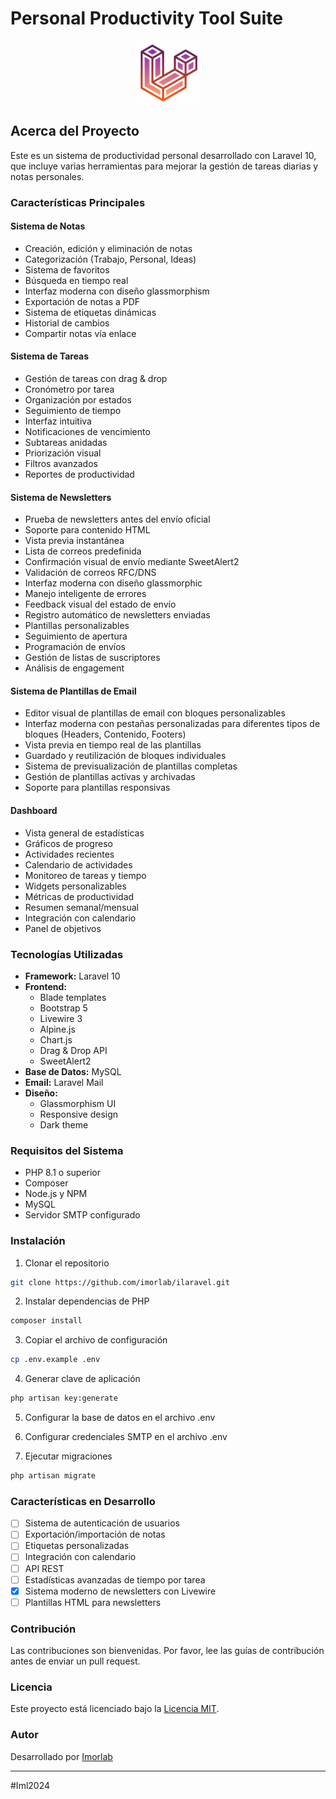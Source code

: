# Personal Productivity Tool Suite

<p align="center">
<img src="public/img/laravel_96.png" width="100" alt="Laravel Logo">
</p>

## Acerca del Proyecto

Este es un sistema de productividad personal desarrollado con Laravel 10, que incluye varias herramientas para mejorar la gestión de tareas diarias y notas personales.

### Características Principales

#### Sistema de Notas
- Creación, edición y eliminación de notas
- Categorización (Trabajo, Personal, Ideas)
- Sistema de favoritos
- Búsqueda en tiempo real
- Interfaz moderna con diseño glassmorphism
- Exportación de notas a PDF
- Sistema de etiquetas dinámicas
- Historial de cambios
- Compartir notas vía enlace

#### Sistema de Tareas
- Gestión de tareas con drag & drop
- Cronómetro por tarea
- Organización por estados
- Seguimiento de tiempo
- Interfaz intuitiva
- Notificaciones de vencimiento
- Subtareas anidadas
- Priorización visual
- Filtros avanzados
- Reportes de productividad

#### Sistema de Newsletters
- Prueba de newsletters antes del envío oficial
- Soporte para contenido HTML
- Vista previa instantánea
- Lista de correos predefinida
- Confirmación visual de envío mediante SweetAlert2
- Validación de correos RFC/DNS
- Interfaz moderna con diseño glassmorphic
- Manejo inteligente de errores
- Feedback visual del estado de envío
- Registro automático de newsletters enviadas
- Plantillas personalizables
- Seguimiento de apertura
- Programación de envíos
- Gestión de listas de suscriptores
- Análisis de engagement

#### Sistema de Plantillas de Email
- Editor visual de plantillas de email con bloques personalizables
- Interfaz moderna con pestañas personalizadas para diferentes tipos de bloques (Headers, Contenido, Footers)
- Vista previa en tiempo real de las plantillas
- Guardado y reutilización de bloques individuales
- Sistema de previsualización de plantillas completas
- Gestión de plantillas activas y archivadas
- Soporte para plantillas responsivas

#### Dashboard
- Vista general de estadísticas
- Gráficos de progreso
- Actividades recientes
- Calendario de actividades
- Monitoreo de tareas y tiempo
- Widgets personalizables
- Métricas de productividad
- Resumen semanal/mensual
- Integración con calendario
- Panel de objetivos

### Tecnologías Utilizadas

- **Framework:** Laravel 10
- **Frontend:** 
  - Blade templates
  - Bootstrap 5
  - Livewire 3
  - Alpine.js
  - Chart.js
  - Drag & Drop API
  - SweetAlert2
- **Base de Datos:** MySQL
- **Email:** Laravel Mail
- **Diseño:** 
  - Glassmorphism UI
  - Responsive design
  - Dark theme

### Requisitos del Sistema

- PHP 8.1 o superior
- Composer
- Node.js y NPM
- MySQL
- Servidor SMTP configurado

### Instalación

1. Clonar el repositorio
```bash
git clone https://github.com/imorlab/ilaravel.git
```

2. Instalar dependencias de PHP
```bash
composer install
```

3. Copiar el archivo de configuración
```bash
cp .env.example .env
```

4. Generar clave de aplicación
```bash
php artisan key:generate
```

5. Configurar la base de datos en el archivo .env

6. Configurar credenciales SMTP en el archivo .env

7. Ejecutar migraciones
```bash
php artisan migrate
```

### Características en Desarrollo

- [ ] Sistema de autenticación de usuarios
- [ ] Exportación/importación de notas
- [ ] Etiquetas personalizadas
- [ ] Integración con calendario
- [ ] API REST
- [ ] Estadísticas avanzadas de tiempo por tarea
- [x] Sistema moderno de newsletters con Livewire
- [ ] Plantillas HTML para newsletters

### Contribución

Las contribuciones son bienvenidas. Por favor, lee las guías de contribución antes de enviar un pull request.

### Licencia

Este proyecto está licenciado bajo la [Licencia MIT](LICENSE).

### Autor

Desarrollado por [Imorlab](https://github.com/imorlab)

---

#Iml2024
